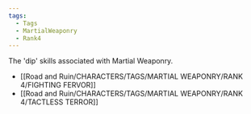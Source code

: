 ```yaml
---
tags:
  - Tags
  - MartialWeaponry
  - Rank4
---
```

The 'dip' skills associated with Martial Weaponry.

- [[Road and Ruin/CHARACTERS/TAGS/MARTIAL WEAPONRY/RANK 4/FIGHTING FERVOR]]
- [[Road and Ruin/CHARACTERS/TAGS/MARTIAL WEAPONRY/RANK 4/TACTLESS TERROR]]
